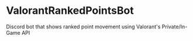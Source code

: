 # ValorantRankedPointsBot
Discord bot that shows ranked point movement using Valorant's Private/In-Game API
